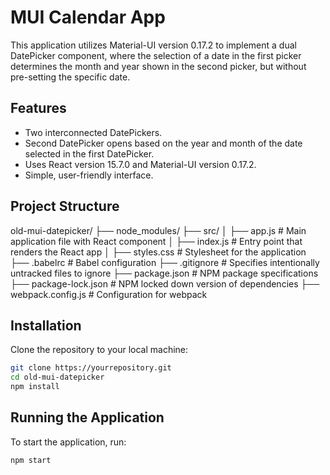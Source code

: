 # MUI Calendar App

This application utilizes Material-UI version 0.17.2 to implement a dual DatePicker component, where the selection of a date in the first picker determines the month and year shown in the second picker, but without pre-setting the specific date.

## Features

- Two interconnected DatePickers.
- Second DatePicker opens based on the year and month of the date selected in the first DatePicker.
- Uses React version 15.7.0 and Material-UI version 0.17.2.
- Simple, user-friendly interface.


## Project Structure
old-mui-datepicker/
├── node_modules/
├── src/
│   ├── app.js          # Main application file with React component
│   ├── index.js        # Entry point that renders the React app
│   ├── styles.css      # Stylesheet for the application
├── .babelrc            # Babel configuration
├── .gitignore          # Specifies intentionally untracked files to ignore
├── package.json        # NPM package specifications
├── package-lock.json   # NPM locked down version of dependencies
├── webpack.config.js   # Configuration for webpack


## Installation

Clone the repository to your local machine:

```bash
git clone https://yourrepository.git
cd old-mui-datepicker
npm install
```

## Running the Application

To start the application, run:

```bash
npm start
```

